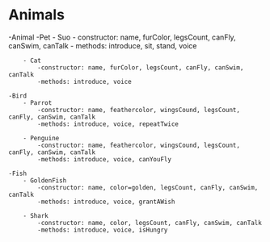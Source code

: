 # Animals


-Animal
    -Pet
        - Suo
        - constructor: name, furColor, legsCount, canFly, canSwim, canTalk
        - methods: introduce, sit, stand, voice
            
        - Cat
            -constructor: name, furColor, legsCount, canFly, canSwim, canTalk
            -methods: introduce, voice

    -Bird
        - Parrot
            -constructor: name, feathercolor, wingsCound, legsCount, canFly, canSwim, canTalk
            -methods: introduce, voice, repeatTwice

        - Penguine
            -constructor: name, feathercolor, wingsCound, legsCount, canFly, canSwim, canTalk
            -methods: introduce, voice, canYouFly

    -Fish  
        - GoldenFish
            -constructor: name, color=golden, legsCount, canFly, canSwim, canTalk
            -methods: introduce, voice, grantAWish

        - Shark
            -constructor: name, color, legsCount, canFly, canSwim, canTalk
            -methods: introduce, voice, isHungry